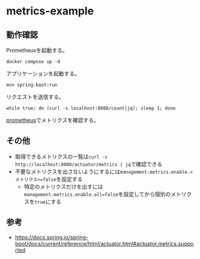 # metrics-example

## 動作確認

Prometheusを起動する。

```
docker compose up -d
```

アプリケーションを起動する。

```
mvn spring-boot:run
```

リクエストを送信する。

```
while true; do (curl -s localhost:8080/count|jq); sleep 1; done
```

[prometheus](http://localhost:9090/graph?g0.expr=example_count_1&g0.tab=0&g0.stacked=1&g0.show_exemplars=0&g0.range_input=5m&g1.expr=example_count_2&g1.tab=0&g1.stacked=1&g1.show_exemplars=0&g1.range_input=5m&g2.expr=example_count_3_total&g2.tab=0&g2.stacked=1&g2.show_exemplars=0&g2.range_input=5m)でメトリクスを確認する。

## その他

- 取得できるメトリクスの一覧は`curl -s http://localhost:8080/actuator/metrics | jq`で確認できる
- 不要なメトリクスを出さないようにするには`management.metrics.enable.<メトリクス>=false`を設定する
    - 特定のメトリクスだけを出すには`management.metrics.enable.all=false`を設定してから個別のメトリクスを`true`にする

## 参考

- https://docs.spring.io/spring-boot/docs/current/reference/html/actuator.html#actuator.metrics.supported

